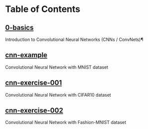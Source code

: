 # Table of Contents

## [0-basics](0-basics.ipynb)
Introduction to Convolutional Neural Networks (CNNs / ConvNets)¶

## [cnn-example](cnn-example.ipynb)
Convolutional Neural Network with MNIST dataset

## [cnn-exercise-001](cnn-exercise-001.ipynb)
Convolutional Neural Network with CIFAR10 dataset

## [cnn-exercise-002](cnn-exercise-002.ipynb)
Convolutional Neural Network with Fashion-MNIST dataset